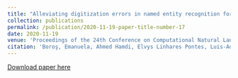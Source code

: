 ```yaml
---
title: "Alleviating digitization errors in named entity recognition for historical documents"
collection: publications
permalink: /publication/2020-11-19-paper-title-number-17
date: 2020-11-19
venue: 'Proceedings of the 24th Conference on Computational Natural Language Learning (CoNLL)'
citation: 'Boroş, Emanuela, Ahmed Hamdi, Elvys Linhares Pontes, Luis-Adrián Cabrera-Diego, Jose G. Moreno, Nicolas Sidere, and Antoine Doucet. "Alleviating digitization errors in named entity recognition for historical documents." In Proceedings of the 24th Conference on Computational Natural Language Learning, pp. 431-441. 2020. Online.'
---
```


[Download paper here](https://teklia.com/publications/ICFHR2020_NER_Comparison_final_updated.pdf)



